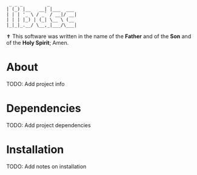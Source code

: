 ```
 _ _ _         _          
| (_) |__   __| |___  ___ 
| | | '_ \ / _` / __|/ __|
| | | |_) | (_| \__ \ (__ 
|_|_|_.__/ \__,_|___/\___|
```

✝️ This software was written in the name of the __Father__ and of the __Son__ and of the __Holy Spirit__; Amen.

# About

TODO: Add project info

# Dependencies

TODO: Add project dependencies

# Installation

TODO: Add notes on installation
